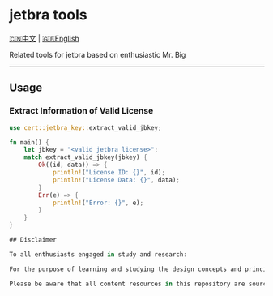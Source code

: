 # jetbra tools

[🇨🇳中文](./doc/README_CN.md/#jetbra-tools) | [🇬🇧English](#jetbra-tools)

Related tools for jetbra based on enthusiastic Mr. Big

---

## Usage

### Extract Information of Valid License

```rust
use cert::jetbra_key::extract_valid_jbkey;

fn main() {
    let jbkey = "<valid jetbra license>";
    match extract_valid_jbkey(jbkey) {
        Ok((id, data)) => {
            println!("License ID: {}", id);
            println!("License Data: {}", data);
        }
        Err(e) => {
            println!("Error: {}", e);
        }
    }
}

## Disclaimer

To all enthusiasts engaged in study and research:

For the purpose of learning and studying the design concepts and principles contained within software, the use of software through installation, display, transmission, or storage without the permission of the copyright owner of the software and without compensation is permitted.

Please be aware that all content resources in this repository are sourced from the internet and are intended for user communication, learning, and research purposes only. Copyright belongs to the original copyright holders. Copyright disputes are unrelated to the author of this repository. Users must not use the downloaded content for commercial or illegal purposes and must delete it within 24 hours; otherwise, the user will bear all consequences.
